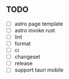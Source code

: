 ## TODO

- [ ] astro page template
- [ ] astro invoke rust
- [ ] lint
- [ ] format
- [ ] ci
- [ ] changeset
- [ ] release
- [ ] support tauri mobile
